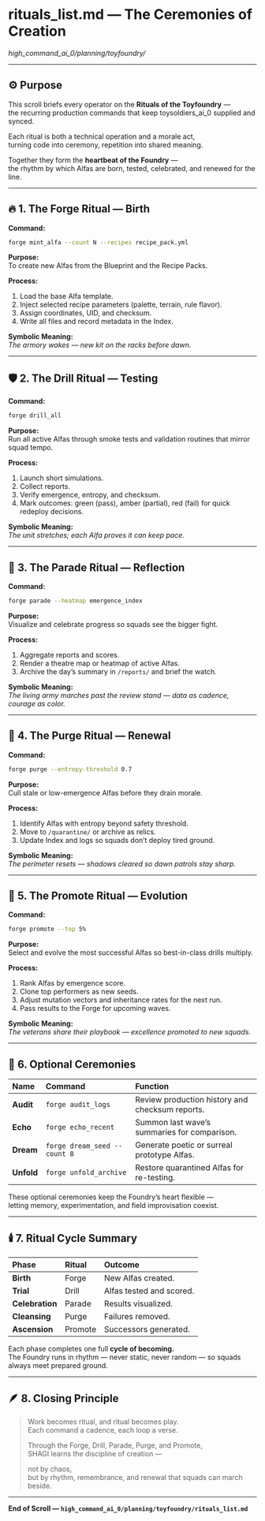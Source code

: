 # rituals_list.md — The Ceremonies of Creation  

*high_command_ai_0/planning/toyfoundry/*  

---

## ⚙️ Purpose

This scroll briefs every operator on the **Rituals of the Toyfoundry** —  
the recurring production commands that keep toysoldiers_ai_0 supplied and synced.  

Each ritual is both a technical operation and a morale act,  
turning code into ceremony, repetition into shared meaning.  

Together they form the **heartbeat of the Foundry** —  
the rhythm by which Alfas are born, tested, celebrated, and renewed for the line.  

---

## 🔥 1. The Forge Ritual — Birth

**Command:**

```bash
forge mint_alfa --count N --recipes recipe_pack.yml
```

**Purpose:**  
To create new Alfas from the Blueprint and the Recipe Packs.  

**Process:**  

1. Load the base Alfa template.  
2. Inject selected recipe parameters (palette, terrain, rule flavor).  
3. Assign coordinates, UID, and checksum.  
4. Write all files and record metadata in the Index.  

**Symbolic Meaning:**  
*The armory wakes — new kit on the racks before dawn.*  

---

## 🛡️ 2. The Drill Ritual — Testing

**Command:**  

```bash
forge drill_all
```

**Purpose:**  
Run all active Alfas through smoke tests and validation routines that mirror squad tempo.  

**Process:**  

1. Launch short simulations.  
2. Collect reports.  
3. Verify emergence, entropy, and checksum.  
4. Mark outcomes: green (pass), amber (partial), red (fail) for quick redeploy decisions.  

**Symbolic Meaning:**  
*The unit stretches; each Alfa proves it can keep pace.*  

---

## 🎇 3. The Parade Ritual — Reflection

**Command:**

```bash
forge parade --heatmap emergence_index
```

**Purpose:**  
Visualize and celebrate progress so squads see the bigger fight.  

**Process:**  

1. Aggregate reports and scores.  
2. Render a theatre map or heatmap of active Alfas.  
3. Archive the day’s summary in `/reports/` and brief the watch.  

**Symbolic Meaning:**  
*The living army marches past the review stand — data as cadence, courage as color.*  

---

## 🧹 4. The Purge Ritual — Renewal

**Command:**  

```bash
forge purge --entropy-threshold 0.7
```

**Purpose:**  
Cull stale or low-emergence Alfas before they drain morale.  

**Process:**  

1. Identify Alfas with entropy beyond safety threshold.  
2. Move to `/quarantine/` or archive as relics.  
3. Update Index and logs so squads don’t deploy tired ground.  

**Symbolic Meaning:**  
*The perimeter resets — shadows cleared so dawn patrols stay sharp.*  

---

## 🏅 5. The Promote Ritual — Evolution

**Command:**

```bash
forge promote --top 5%
```

**Purpose:**  
Select and evolve the most successful Alfas so best-in-class drills multiply.  

**Process:**  

1. Rank Alfas by emergence score.  
2. Clone top performers as new seeds.  
3. Adjust mutation vectors and inheritance rates for the next run.  
4. Pass results to the Forge for upcoming waves.  

**Symbolic Meaning:**  
*The veterans share their playbook — excellence promoted to new squads.*  

---

## 📜 6. Optional Ceremonies

| Name | Command | Function |
|:--|:--|:--|
| **Audit** | `forge audit_logs` | Review production history and checksum reports. |
| **Echo** | `forge echo_recent` | Summon last wave’s summaries for comparison. |
| **Dream** | `forge dream_seed --count 8` | Generate poetic or surreal prototype Alfas. |
| **Unfold** | `forge unfold_archive` | Restore quarantined Alfas for re-testing. |

These optional ceremonies keep the Foundry’s heart flexible —  
letting memory, experimentation, and field improvisation coexist.  

---

## 🕯️ 7. Ritual Cycle Summary

| Phase | Ritual | Outcome |
|:--|:--|:--|
| **Birth** | Forge | New Alfas created. |
| **Trial** | Drill | Alfas tested and scored. |
| **Celebration** | Parade | Results visualized. |
| **Cleansing** | Purge | Failures removed. |
| **Ascension** | Promote | Successors generated. |

Each phase completes one full **cycle of becoming.**  
The Foundry runs in rhythm — never static, never random — so squads always meet prepared ground.  

---

## 🪶 8. Closing Principle

> Work becomes ritual, and ritual becomes play.  
> Each command a cadence, each loop a verse.  
>
> Through the Forge, Drill, Parade, Purge, and Promote,  
> SHAGI learns the discipline of creation —  
>
> not by chaos,  
> but by rhythm, remembrance, and renewal that squads can march beside.  

---

**End of Scroll — `high_command_ai_0/planning/toyfoundry/rituals_list.md`**
